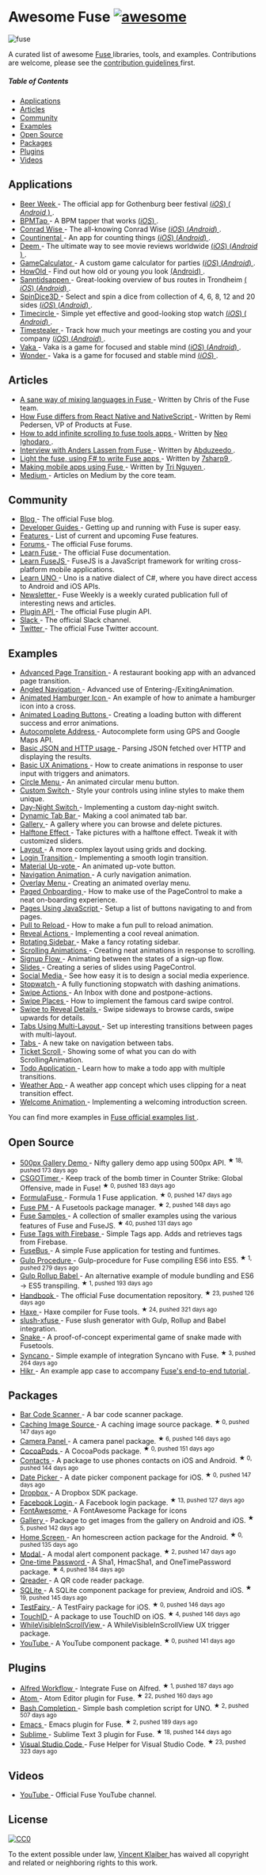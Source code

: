 <h1>
 Awesome Fuse
 <a href="https://github.com/sindresorhus/awesome">
  <img alt="awesome" src="https://cdn.rawgit.com/sindresorhus/awesome/master/media/badge.svg"/>
 </a>
</h1>
<p>
 <img alt="fuse" src="https://cloud.githubusercontent.com/assets/499192/11148667/4e33f616-8a1e-11e5-91bc-42f780b63ec9.png"/>
</p>
<p>
 A curated list of awesome
 <a href="https://www.fusetools.com/">
  Fuse
 </a>
 libraries, tools, and examples. Contributions are welcome, please see the
 <a href="CONTRIBUTING.md">
  contribution guidelines
 </a>
 first.
</p>
<h5>
 Table of Contents
</h5>
<ul>
 <li>
  <a href="#applications">
   Applications
  </a>
 </li>
 <li>
  <a href="#articles">
   Articles
  </a>
 </li>
 <li>
  <a href="#community">
   Community
  </a>
 </li>
 <li>
  <a href="#examples">
   Examples
  </a>
 </li>
 <li>
  <a href="#open-source">
   Open Source
  </a>
 </li>
 <li>
  <a href="#packages">
   Packages
  </a>
 </li>
 <li>
  <a href="#plugins">
   Plugins
  </a>
 </li>
 <li>
  <a href="#videos">
   Videos
  </a>
 </li>
</ul>
<h2>
 Applications
</h2>
<ul>
 <li>
  <a href="http://gbgbeerweek.se/">
   Beer Week
  </a>
  - The official app for Gothenburg beer festival
  <a href="https://itunes.apple.com/se/app/beer-week/id1094707718">
   (​
   <em>
    iOS
   </em>
   ​)
  </a>
  <a href="https://play.google.com/store/apps/details?id=com.gbgbeerweek">
   (
   <em>
    Android
   </em>
   )
  </a>
  .
 </li>
 <li>
  <a href="https://itunes.apple.com/WebObjects/MZStore.woa/wa/viewSoftware?id=1072222649">
   BPMTap
  </a>
  - A BPM tapper that works
  <a href="https://itunes.apple.com/WebObjects/MZStore.woa/wa/viewSoftware?id=1072222649">
   (​
   <em>
    iOS
   </em>
   ​)
  </a>
  .
 </li>
 <li>
  <a href="http://www.conradwise.com">
   Conrad Wise
  </a>
  - The all-knowing Conrad Wise
  <a href="https://itunes.apple.com/us/app/conrad-wise/id1090322679">
   (​
   <em>
    iOS
   </em>
   ​)
  </a>
  <a href="https://play.google.com/store/apps/details?id=com.ConradWise">
   (​
   <em>
    Android
   </em>
   ​)
  </a>
  .
 </li>
 <li>
  <a href="https://itunes.apple.com/us/app/countinental/id1065815345">
   Countinental
  </a>
  - An app for counting things
  <a href="https://itunes.apple.com/us/app/countinental/id1065815345">
   (​
   <em>
    iOS
   </em>
   ​)
  </a>
  <a href="https://play.google.com/store/apps/details?id=com.Countinental">
   (​
   <em>
    Android
   </em>
   ​)
  </a>
  .
 </li>
 <li>
  <a href="http://deemapp.com/">
   Deem
  </a>
  - The ultimate way to see movie reviews worldwide
  <a href="https://itunes.apple.com/app/deem-movies/id1057365760">
   (​
   <em>
    iOS
   </em>
   ​)
  </a>
  <a href="https://play.google.com/store/apps/details?id=com.deem">
   (​
   <em>
    Android
   </em>
   ​)
  </a>
  .
 </li>
 <li>
  <a href="https://itunes.apple.com/us/app/gamecalculator/id952709405">
   GameCalculator
  </a>
  - A custom game calculator for parties
  <a href="https://itunes.apple.com/us/app/gamecalculator/id952709405">
   (​
   <em>
    iOS
   </em>
   ​)
  </a>
  <a href="https://play.google.com/store/apps/details?id=com.GameCalculator">
   (​
   <em>
    Android
   </em>
   ​)
  </a>
  .
 </li>
 <li>
  <a href="https://play.google.com/store/apps/details?id=com.HowOld">
   HowOld
  </a>
  - Find out how old or young you look
  <a href="https://play.google.com/store/apps/details?id=com.HowOld">
   (Android)
  </a>
  .
 </li>
 <li>
  <a href="https://sanntidsappen.9u.no/">
   Sanntidsappen
  </a>
  - Great-looking overview of bus routes in Trondheim
  <a href="https://itunes.apple.com/no/app/sanntidsappen/id1106042398?ls=1&mt=8">
   (​
   <em>
    iOS
   </em>
   ​)
  </a>
  <a href="https://play.google.com/store/apps/details?id=io.tmn.sanntidsappen">
   (​
   <em>
    Android
   </em>
   ​)
  </a>
  .
 </li>
 <li>
  <a href="https://itunes.apple.com/us/app/spindice3d/id1082656455">
   SpinDice3D
  </a>
  - Select and spin a dice from collection of 4, 6, 8, 12 and 20 sides
  <a href="https://itunes.apple.com/us/app/spindice3d/id1082656455">
   (​
   <em>
    iOS
   </em>
   ​)
  </a>
  <a href="https://play.google.com/store/apps/details?id=com.SpinDice">
   (​
   <em>
    Android
   </em>
   ​)
  </a>
  .
 </li>
 <li>
  <a href="https://itunes.apple.com/bt/app/timecircle/id1068220814">
   Timecircle
  </a>
  - Simple yet effective and good-looking stop watch
  <a href="https://itunes.apple.com/bt/app/timecircle/id1068220814">
   (​
   <em>
    iOS
   </em>
   ​)
  </a>
  <a href="https://play.google.com/store/apps/details?id=com.vegardstrand.TimeCircle">
   (​
   <em>
    Android
   </em>
   ​)
  </a>
  .
 </li>
 <li>
  <a href="https://itunes.apple.com/us/app/timestealer/id1073144825">
   Timestealer
  </a>
  - Track how much your meetings are costing you and your company
  <a href="https://itunes.apple.com/us/app/timestealer/id1073144825">
   (​
   <em>
    iOS
   </em>
   ​)
  </a>
  <a href="https://play.google.com/store/apps/details?id=com.Timestealer">
   (​
   <em>
    Android
   </em>
   ​)
  </a>
  .
 </li>
 <li>
  <a href="https://itunes.apple.com/us/app/vaka/id1077345742">
   Vaka
  </a>
  - Vaka is a game for focused and stable mind
  <a href="https://itunes.apple.com/us/app/vaka/id1077345742">
   (​
   <em>
    iOS
   </em>
   ​)
  </a>
  <a href="https://play.google.com/store/apps/details?id=com.Vaka">
   (​
   <em>
    Android
   </em>
   ​)
  </a>
  .
 </li>
 <li>
  <a href="http://getwonder.io/">
   Wonder
  </a>
  - Vaka is a game for focused and stable mind
  <a href="https://itunes.apple.com/us/app/vaka/id1077345742">
   (​
   <em>
    iOS
   </em>
   ​)
  </a>
  .
 </li>
</ul>
<h2>
 Articles
</h2>
<ul>
 <li>
  <a href="https://medium.com/@fusetools/a-sane-way-of-mixing-languages-in-fuse-660b351c2f96">
   A sane way of mixing languages in Fuse
  </a>
  - Written by Chris of the Fuse team.
 </li>
 <li>
  <a href="https://medium.com/@fusetools/how-fuse-differs-from-react-native-and-nativescript-525344f02aaf#.pa1n8uh5l">
   How Fuse differs from React Native and NativeScript
  </a>
  - Written by Remi Pedersen, VP of Products at Fuse.
 </li>
 <li>
  <a href="http://creativitykills.co/how-to-add-infinite-scrolling-to-fuse-app/">
   How to add infinite scrolling to fuse tools apps
  </a>
  - Written by
  <a href="https://github.com/neoighodaro">
   Neo Ighodaro
  </a>
  .
 </li>
 <li>
  <a href="http://abduzeedo.com/interview-anders-lassen-fuse">
   Interview with Anders Lassen from Fuse
  </a>
  - Written by
  <a href="http://abduzeedo.com/">
   Abduzeedo
  </a>
  .
 </li>
 <li>
  <a href="http://7sharpnine.com/blog/Light-The-Fuse/">
   Light the fuse, using F# to write Fuse apps
  </a>
  - Written by
  <a href="https://github.com/7sharp9/">
   7sharp9
  </a>
  .
 </li>
 <li>
  <a href="https://tmn.io/read/2015-11-22-making-mobile-apps-using-Fuse">
   Making mobile apps using Fuse
  </a>
  - Written by
  <a href="https://github.com/tmn/">
   Tri Nguyen
  </a>
  .
 </li>
 <li>
  <a href="https://medium.com/@fusetools">
   Medium
  </a>
  - Articles on Medium by the core team.
 </li>
</ul>
<h2>
 Community
</h2>
<ul>
 <li>
  <a href="https://www.fusetools.com/blog">
   Blog
  </a>
  - The official Fuse blog.
 </li>
 <li>
  <a href="https://www.fusetools.com/docs">
   Developer Guides
  </a>
  - Getting up and running with Fuse is super easy.
 </li>
 <li>
  <a href="https://www.fusetools.com/learn/features">
   Features
  </a>
  - List of current and upcoming Fuse features.
 </li>
 <li>
  <a href="https://www.fusetools.com/community/forums">
   Forums
  </a>
  - The official Fuse forums.
 </li>
 <li>
  <a href="https://www.fusetools.com/learn/fuse">
   Learn Fuse
  </a>
  - The official Fuse documentation.
 </li>
 <li>
  <a href="https://www.fusetools.com/learn/fusejs">
   Learn FuseJS
  </a>
  - FuseJS is a JavaScript framework for writing cross-platform mobile applications.
 </li>
 <li>
  <a href="https://www.fusetools.com/learn/uno">
   Learn UNO
  </a>
  - Uno is a native dialect of C#, where you have direct access to Android and iOS APIs.
 </li>
 <li>
  <a href="http://weekly.fusetools.com/">
   Newsletter
  </a>
  - Fuse Weekly is a weekly curated publication full of interesting news and articles.
 </li>
 <li>
  <a href="https://www.fusetools.com/docs/technical-corner/fuse-protocol">
   Plugin API
  </a>
  - The official Fuse plugin API.
 </li>
 <li>
  <a href="https://slackcommunity.fusetools.com/">
   Slack
  </a>
  - The official Slack channel.
 </li>
 <li>
  <a href="https://twitter.com/fusetools">
   Twitter
  </a>
  - The official Fuse Twitter account.
 </li>
</ul>
<h2>
 Examples
</h2>
<ul>
 <li>
  <a href="https://www.fusetools.com/examples/advanced-transition">
   Advanced Page Transition
  </a>
  - A restaurant booking app with an advanced page transition.
 </li>
 <li>
  <a href="https://www.fusetools.com/examples/angled-navigation">
   Angled Navigation
  </a>
  - Advanced use of Entering-/ExitingAnimation.
 </li>
 <li>
  <a href="https://www.fusetools.com/examples/animated-menu-icon">
   Animated Hamburger Icon
  </a>
  - An example of how to animate a hamburger icon into a cross.
 </li>
 <li>
  <a href="https://www.fusetools.com/examples/loading-button">
   Animated Loading Buttons
  </a>
  - Creating a loading button with different success and error animations.
 </li>
 <li>
  <a href="https://github.com/LuisRodriguezLD/Fuse-Geolocation-Autocomplete">
   Autocomplete Address
  </a>
  - Autocomplete form using GPS and Google Maps API.
 </li>
 <li>
  <a href="https://www.fusetools.com/examples/http-json">
   Basic JSON and HTTP usage
  </a>
  - Parsing JSON fetched over HTTP and displaying the results.
 </li>
 <li>
  <a href="https://www.fusetools.com/examples/basic-ux-animations">
   Basic UX Animations
  </a>
  - How to create animations in response to user input with triggers and animators.
 </li>
 <li>
  <a href="https://www.fusetools.com/examples/circle-menu">
   Circle Menu
  </a>
  - An animated circular menu button.
 </li>
 <li>
  <a href="https://www.fusetools.com/examples/custom-switch">
   Custom Switch
  </a>
  - Style your controls using inline styles to make them unique.
 </li>
 <li>
  <a href="https://www.fusetools.com/examples/day-night-switch">
   Day-Night Switch
  </a>
  - Implementing a custom day-night switch.
 </li>
 <li>
  <a href="https://www.fusetools.com/examples/dynamic-tab-bar">
   Dynamic Tab Bar
  </a>
  - Making a cool animated tab bar.
 </li>
 <li>
  <a href="https://www.fusetools.com/examples/gallery">
   Gallery
  </a>
  - A gallery where you can browse and delete pictures.
 </li>
 <li>
  <a href="https://www.fusetools.com/examples/halftone-effect">
   Halftone Effect
  </a>
  - Take pictures with a halftone effect. Tweak it with customized sliders.
 </li>
 <li>
  <a href="https://www.fusetools.com/examples/layout">
   Layout
  </a>
  - A more complex layout using grids and docking.
 </li>
 <li>
  <a href="https://www.fusetools.com/examples/login-transition">
   Login Transition
  </a>
  - Implementing a smooth login transition.
 </li>
 <li>
  <a href="https://www.fusetools.com/examples/material-upvote">
   Material Up-vote
  </a>
  - An animated up-vote button.
 </li>
 <li>
  <a href="https://www.fusetools.com/examples/navigation-animation">
   Navigation Animation
  </a>
  - A curly navigation animation.
 </li>
 <li>
  <a href="https://www.fusetools.com/examples/overlay-menu">
   Overlay Menu
  </a>
  - Creating an animated overlay menu.
 </li>
 <li>
  <a href="https://www.fusetools.com/examples/onboarding-with-pagecontrol">
   Paged Onboarding
  </a>
  - How to make use of the PageControl to make a neat on-boarding experience.
 </li>
 <li>
  <a href="https://www.fusetools.com/examples/pages-using-js">
   Pages Using JavaScript
  </a>
  - Setup a list of buttons navigating to and from pages.
 </li>
 <li>
  <a href="https://www.fusetools.com/examples/pull-to-reload">
   Pull to Reload
  </a>
  - How to make a fun pull to reload animation.
 </li>
 <li>
  <a href="https://www.fusetools.com/examples/reveal-actions">
   Reveal Actions
  </a>
  - Implementing a cool reveal animation.
 </li>
 <li>
  <a href="https://www.fusetools.com/examples/rotating-sidebar">
   Rotating Sidebar
  </a>
  - Make a fancy rotating sidebar.
 </li>
 <li>
  <a href="https://www.fusetools.com/examples/scrolling-animation">
   Scrolling Animations
  </a>
  - Creating neat animations in response to scrolling.
 </li>
 <li>
  <a href="https://www.fusetools.com/examples/signup-concept">
   Signup Flow
  </a>
  - Animating between the states of a sign-up flow.
 </li>
 <li>
  <a href="https://www.fusetools.com/examples/page-control">
   Slides
  </a>
  - Creating a series of slides using PageControl.
 </li>
 <li>
  <a href="https://www.fusetools.com/examples/social-media-screen">
   Social Media
  </a>
  - See how easy it is to design a social media experience.
 </li>
 <li>
  <a href="https://www.fusetools.com/examples/stopwatch">
   Stopwatch
  </a>
  - A fully functioning stopwatch with dashing animations.
 </li>
 <li>
  <a href="https://www.fusetools.com/examples/inbox">
   Swipe Actions
  </a>
  - An Inbox with done and postpone-actions.
 </li>
 <li>
  <a href="https://www.fusetools.com/examples/swipe-places">
   Swipe Places
  </a>
  - How to implement the famous card swipe control.
 </li>
 <li>
  <a href="https://www.fusetools.com/examples/swipe-gesture-reveal">
   Swipe to Reveal Details
  </a>
  - Swipe sideways to browse cards, swipe upwards for details.
 </li>
 <li>
  <a href="https://www.fusetools.com/examples/tabs-multi-layout">
   Tabs Using Multi-Layout
  </a>
  - Set up interesting transitions between pages with multi-layout.
 </li>
 <li>
  <a href="https://www.fusetools.com/examples/cards-menu">
   Tabs
  </a>
  - A new take on navigation between tabs.
 </li>
 <li>
  <a href="https://www.fusetools.com/examples/ticket-scroll">
   Ticket Scroll
  </a>
  - Showing some of what you can do with ScrollingAnimation.
 </li>
 <li>
  <a href="https://www.fusetools.com/examples/todo-app">
   Todo Application
  </a>
  - Learn how to make a todo app with multiple transitions.
 </li>
 <li>
  <a href="https://www.fusetools.com/examples/weather-app">
   Weather App
  </a>
  - A weather app concept which uses clipping for a neat transition effect.
 </li>
 <li>
  <a href="https://www.fusetools.com/examples/welcome-animation">
   Welcome Animation
  </a>
  - Implementing a welcoming introduction screen.
 </li>
</ul>
<p>
 You can find more examples in
 <a href="https://www.fusetools.com/examples">
  Fuse official examples list
 </a>
 .
</p>
<h2>
 Open Source
</h2>
<ul>
 <li>
  <a href="https://github.com/jveres/D500px">
   500px Gallery Demo
  </a>
  - Nifty gallery demo app using 500px API.
  <sup>
   &#9733 18, pushed 173 days ago
  </sup>
 </li>
 <li>
  <a href="https://github.com/sanderdan/CSGOTimer">
   CSGOTimer
  </a>
  - Keep track of the bomb timer in Counter Strike: Global Offensive, made in Fuse!
  <sup>
   &#9733 0, pushed 183 days ago
  </sup>
 </li>
 <li>
  <a href="https://github.com/sanderdan/FormulaFuse">
   FormulaFuse
  </a>
  - Formula 1 Fuse application.
  <sup>
   &#9733 0, pushed 147 days ago
  </sup>
 </li>
 <li>
  <a href="https://github.com/bolav/fusepm">
   Fuse PM
  </a>
  - A Fusetools package manager.
  <sup>
   &#9733 2, pushed 148 days ago
  </sup>
 </li>
 <li>
  <a href="https://github.com/fusetools/fuse-samples">
   Fuse Samples
  </a>
  - A collection of smaller examples using the various features of Fuse and FuseJS.
  <sup>
   &#9733 40, pushed 131 days ago
  </sup>
 </li>
 <li>
  <a href="https://github.com/LuisRodriguezLD/Fuse-Tags-with-Firebase">
   Fuse Tags with Firebase
  </a>
  - Simple Tags app. Adds and retrieves tags from Firebase.
 </li>
 <li>
  <a href="http://tmn.github.io/FuseBus/">
   FuseBus
  </a>
  - A simple Fuse application for testing and funtimes.
 </li>
 <li>
  <a href="https://github.com/joms/gulp-fuse">
   Gulp Procedure
  </a>
  - Gulp-procedure for Fuse compiling ES6 into ES5.
  <sup>
   &#9733 1, pushed 279 days ago
  </sup>
 </li>
 <li>
  <a href="https://github.com/sebbert/fuse-gulp-rollup-babel">
   Gulp Rollup Babel
  </a>
  - An alternative example of module bundling and ES6 -> ES5 transpiling.
  <sup>
   &#9733 1, pushed 193 days ago
  </sup>
 </li>
 <li>
  <a href="https://github.com/fusetools/handbook-docs">
   Handbook
  </a>
  - The official Fuse documentation repository.
  <sup>
   &#9733 23, pushed 126 days ago
  </sup>
 </li>
 <li>
  <a href="https://github.com/elsassph/fusetools-haxe">
   Haxe
  </a>
  - Haxe compiler for Fuse tools.
  <sup>
   &#9733 24, pushed 321 days ago
  </sup>
 </li>
 <li>
  <a href="https://www.npmjs.com/package/slush-xfuse">
   slush-xfuse
  </a>
  - Fuse slush generator with Gulp, Rollup and Babel integration.
 </li>
 <li>
  <a href="https://bitbucket.org/uzeidurs/fuse-snake/">
   Snake
  </a>
  - A proof-of-concept experimental game of snake made with Fusetools.
 </li>
 <li>
  <a href="https://github.com/Syncano/syncano-fuse-example">
   Syncano
  </a>
  - Simple example of integration Syncano with Fuse.
  <sup>
   &#9733 3, pushed 264 days ago
  </sup>
 </li>
 <li>
  <a href="https://github.com/fusetools/hikr">
   Hikr
  </a>
  - An example app case to accompany
  <a href="https://www.fusetools.com/docs/tutorial/tutorial">
   Fuse's end-to-end tutorial
  </a>
  .
 </li>
</ul>
<h2>
 Packages
</h2>
<ul>
 <li>
  <a href="https://github.com/bolav/fuse-barcodescanner">
   Bar Code Scanner
  </a>
  - A bar code scanner package.
 </li>
 <li>
  <a href="https://github.com/bolav/fuse-cachingimagesource">
   Caching Image Source
  </a>
  - A caching image source package.
  <sup>
   &#9733 0, pushed 147 days ago
  </sup>
 </li>
 <li>
  <a href="https://github.com/bolav/fuse-camerapanel">
   Camera Panel
  </a>
  - A camera panel package.
  <sup>
   &#9733 6, pushed 146 days ago
  </sup>
 </li>
 <li>
  <a href="https://github.com/bolav/fuse-cocoapods">
   CocoaPods
  </a>
  - A CocoaPods package.
  <sup>
   &#9733 0, pushed 151 days ago
  </sup>
 </li>
 <li>
  <a href="https://github.com/bolav/fuse-contacts">
   Contacts
  </a>
  - A package to use phones contacts on iOS and Android.
  <sup>
   &#9733 0, pushed 144 days ago
  </sup>
 </li>
 <li>
  <a href="https://github.com/bolav/fuse-datepicker">
   Date Picker
  </a>
  - A date picker component package for iOS.
  <sup>
   &#9733 0, pushed 147 days ago
  </sup>
 </li>
 <li>
  <a href="https://github.com/bolav/fuse-dropbox">
   Dropbox
  </a>
  - A Dropbox SDK package.
 </li>
 <li>
  <a href="https://github.com/bolav/fuse-facebook-login">
   Facebook Login
  </a>
  - A Facebook login package.
  <sup>
   &#9733 13, pushed 127 days ago
  </sup>
 </li>
 <li>
  <a href="https://github.com/danmademe/fuse-fontawesome">
   FontAwesome
  </a>
  - A FontAwesome Package for icons
 </li>
 <li>
  <a href="https://github.com/bolav/fuse-gallery">
   Gallery
  </a>
  - Package to get images from the gallery on Android and iOS.
  <sup>
   &#9733 5, pushed 142 days ago
  </sup>
 </li>
 <li>
  <a href="https://github.com/bolav/fuse-homescreen">
   Home Screen
  </a>
  - An homescreen action package for the Android.
  <sup>
   &#9733 0, pushed 135 days ago
  </sup>
 </li>
 <li>
  <a href="https://github.com/bolav/fuse-modalview">
   Modal
  </a>
  - A modal alert component package.
  <sup>
   &#9733 2, pushed 147 days ago
  </sup>
 </li>
 <li>
  <a href="https://github.com/torial/fuse-community">
   One-time Password
  </a>
  - A Sha1, HmacSha1, and OneTimePassword package.
  <sup>
   &#9733 4, pushed 184 days ago
  </sup>
 </li>
 <li>
  <a href="https://github.com/zean00/fuse-qreader">
   Qreader
  </a>
  - A QR code reader package.
 </li>
 <li>
  <a href="https://github.com/bolav/fuse-sqlite">
   SQLite
  </a>
  - A SQLite component package for preview, Android and iOS.
  <sup>
   &#9733 19, pushed 145 days ago
  </sup>
 </li>
 <li>
  <a href="https://github.com/bolav/fuse-testfairy">
   TestFairy
  </a>
  - A TestFairy package for iOS.
  <sup>
   &#9733 0, pushed 146 days ago
  </sup>
 </li>
 <li>
  <a href="https://github.com/bolav/fuse-touchid">
   TouchID
  </a>
  - A package to use TouchID on iOS.
  <sup>
   &#9733 4, pushed 146 days ago
  </sup>
 </li>
 <li>
  <a href="https://github.com/bolav/fuse-whilevisibleinscrollview">
   WhileVisibleInScrollView
  </a>
  - A WhileVisibleInScrollView UX trigger package.
 </li>
 <li>
  <a href="https://github.com/bolav/fuse-youtube">
   YouTube
  </a>
  - A YouTube component package.
  <sup>
   &#9733 0, pushed 141 days ago
  </sup>
 </li>
</ul>
<h2>
 Plugins
</h2>
<ul>
 <li>
  <a href="https://github.com/Hazealign/fuse-alfred-workflow">
   Alfred Workflow
  </a>
  - Integrate Fuse on Alfred.
  <sup>
   &#9733 1, pushed 187 days ago
  </sup>
 </li>
 <li>
  <a href="https://github.com/fusetools/Fuse.AtomPlugin">
   Atom
  </a>
  - Atom Editor plugin for Fuse.
  <sup>
   &#9733 22, pushed 160 days ago
  </sup>
 </li>
 <li>
  <a href="https://github.com/fusetools/UnoBashCompletion">
   Bash Completion
  </a>
  - Simple bash completion script for UNO.
  <sup>
   &#9733 2, pushed 507 days ago
  </sup>
 </li>
 <li>
  <a href="https://github.com/kristianhasselknippe/fuse-mode">
   Emacs
  </a>
  - Emacs plugin for Fuse.
  <sup>
   &#9733 2, pushed 189 days ago
  </sup>
 </li>
 <li>
  <a href="https://github.com/fusetools/Fuse.SublimePlugin">
   Sublime
  </a>
  - Sublime Text 3 plugin for Fuse.
  <sup>
   &#9733 18, pushed 144 days ago
  </sup>
 </li>
 <li>
  <a href="https://github.com/Hazealign/vscode-fuse">
   Visual Studio Code
  </a>
  - Fuse Helper for Visual Studio Code.
  <sup>
   &#9733 23, pushed 323 days ago
  </sup>
 </li>
</ul>
<h2>
 Videos
</h2>
<ul>
 <li>
  <a href="https://www.youtube.com/channel/UCPizp_2dBkLlXRFnbieG3Qw/feed">
   YouTube
  </a>
  - Official Fuse YouTube channel.
 </li>
</ul>
<h2>
 License
</h2>
<p>
 <a href="https://creativecommons.org/publicdomain/zero/1.0/">
  <img alt="CC0" src="https://licensebuttons.net/p/zero/1.0/88x31.png"/>
 </a>
</p>
<p>
 To the extent possible under law,
 <a href="https://vinkla.com">
  Vincent Klaiber
 </a>
 has waived all copyright and related or neighboring rights to this work.
</p>

